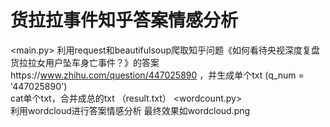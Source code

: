# 货拉拉事件知乎答案情感分析  
<main.py> 利用request和beautifulsoup爬取知乎问题《如何看待央视深度复盘货拉拉女用户坠车身亡事件？》的答案https://www.zhihu.com/question/447025890 ，并生成单个txt (q_num = '447025890')  
cat单个txt，合并成总的txt  （result.txt）
<wordcount.py>   
利用wordcloud进行答案情感分析
最终效果如wordcloud.png

